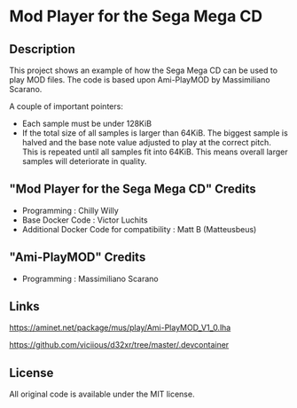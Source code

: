 # Mod Player for the Sega Mega CD

## Description

This project shows an example of how the Sega Mega CD can be used to play MOD files.  The code is based upon Ami-PlayMOD by Massimiliano Scarano.

A couple of important pointers:
* Each sample must be under 128KiB
* If the total size of all samples is larger than 64KiB.  The biggest sample is halved and the base note value adjusted to play at the correct pitch.  This is repeated until all samples fit into 64KiB.  This means overall larger samples will deteriorate in quality.

## "Mod Player for the Sega Mega CD" Credits
* Programming : Chilly Willy
* Base Docker Code : Victor Luchits
* Additional Docker Code for compatibility : Matt B (Matteusbeus)

## "Ami-PlayMOD" Credits
* Programming : Massimiliano Scarano

## 

## Links
https://aminet.net/package/mus/play/Ami-PlayMOD_V1_0.lha

https://github.com/viciious/d32xr/tree/master/.devcontainer

## License
All original code is available under the MIT license.
